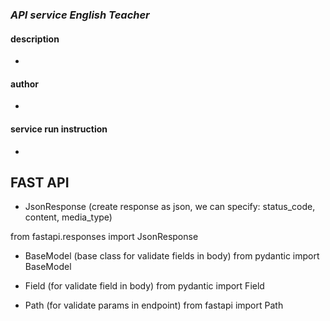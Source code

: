 ### *API service English Teacher*


#### description

- 

#### author

- 

#### service run instruction

- 


## FAST API

- JsonResponse (create response as json, we can specify: status_code, content, media_type) 
  
from fastapi.responses import JsonResponse

- BaseModel (base class for validate fields in body) 
from pydantic import BaseModel

- Field (for validate field in body) 
from pydantic import Field

- Path (for validate params in endpoint) 
from fastapi import Path